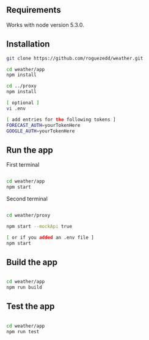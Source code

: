 ## Requirements

Works with node version 5.3.0.

## Installation

```sh
git clone https://github.com/roguezedd/weather.git

cd weather/app
npm install

cd ../proxy
npm install

[ optional ]
vi .env

[ add entries for the following tokens ]
FORECAST_AUTH=yourTokenHere
GOOGLE_AUTH=yourTokenHere

```

## Run the app

First terminal
```sh

cd weather/app
npm start

```

Second terminal
```sh

cd weather/proxy

npm start --mockApi true

[ or if you added an .env file ]
npm start

```

## Build the app

```sh

cd weather/app
npm run build

```

## Test the app

```sh

cd weather/app
npm run test

```